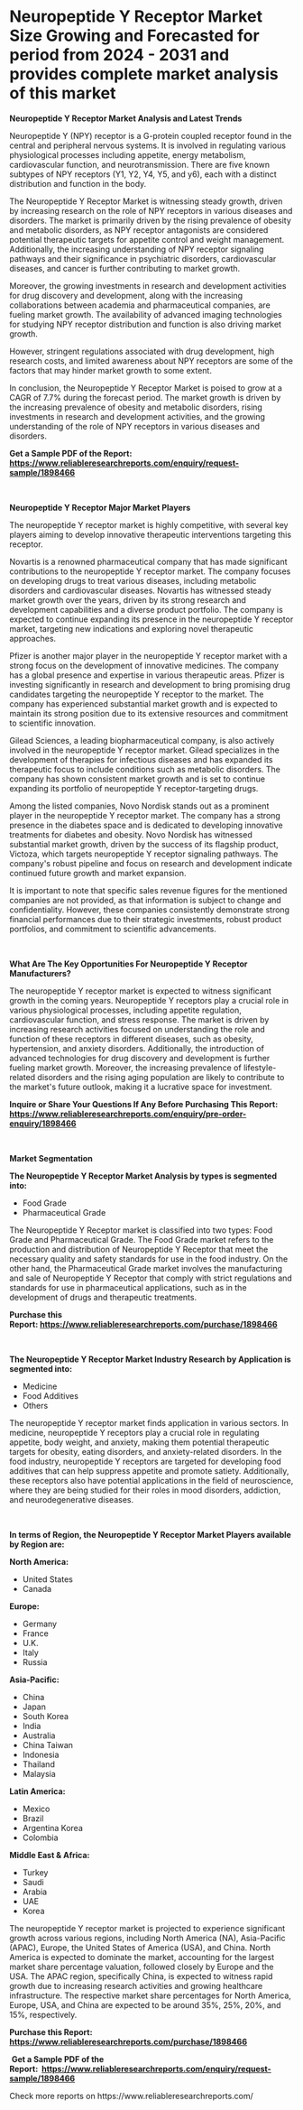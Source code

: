 <p><h1>Neuropeptide Y Receptor Market Size Growing and Forecasted for period from 2024 - 2031 and provides complete market analysis of this market</h1></p><p><strong>Neuropeptide Y Receptor Market Analysis and Latest Trends</strong></p>
<p><p>Neuropeptide Y (NPY) receptor is a G-protein coupled receptor found in the central and peripheral nervous systems. It is involved in regulating various physiological processes including appetite, energy metabolism, cardiovascular function, and neurotransmission. There are five known subtypes of NPY receptors (Y1, Y2, Y4, Y5, and y6), each with a distinct distribution and function in the body.</p><p>The Neuropeptide Y Receptor Market is witnessing steady growth, driven by increasing research on the role of NPY receptors in various diseases and disorders. The market is primarily driven by the rising prevalence of obesity and metabolic disorders, as NPY receptor antagonists are considered potential therapeutic targets for appetite control and weight management. Additionally, the increasing understanding of NPY receptor signaling pathways and their significance in psychiatric disorders, cardiovascular diseases, and cancer is further contributing to market growth.</p><p>Moreover, the growing investments in research and development activities for drug discovery and development, along with the increasing collaborations between academia and pharmaceutical companies, are fueling market growth. The availability of advanced imaging technologies for studying NPY receptor distribution and function is also driving market growth.</p><p>However, stringent regulations associated with drug development, high research costs, and limited awareness about NPY receptors are some of the factors that may hinder market growth to some extent.</p><p>In conclusion, the Neuropeptide Y Receptor Market is poised to grow at a CAGR of 7.7% during the forecast period. The market growth is driven by the increasing prevalence of obesity and metabolic disorders, rising investments in research and development activities, and the growing understanding of the role of NPY receptors in various diseases and disorders.</p></p>
<p><strong>Get a Sample PDF of the Report:&nbsp; <a href="https://www.reliableresearchreports.com/enquiry/request-sample/1898466">https://www.reliableresearchreports.com/enquiry/request-sample/1898466</a></strong></p>
<p>&nbsp;</p>
<p><strong>Neuropeptide Y Receptor Major Market Players</strong></p>
<p><p>The neuropeptide Y receptor market is highly competitive, with several key players aiming to develop innovative therapeutic interventions targeting this receptor.</p><p>Novartis is a renowned pharmaceutical company that has made significant contributions to the neuropeptide Y receptor market. The company focuses on developing drugs to treat various diseases, including metabolic disorders and cardiovascular diseases. Novartis has witnessed steady market growth over the years, driven by its strong research and development capabilities and a diverse product portfolio. The company is expected to continue expanding its presence in the neuropeptide Y receptor market, targeting new indications and exploring novel therapeutic approaches.</p><p>Pfizer is another major player in the neuropeptide Y receptor market with a strong focus on the development of innovative medicines. The company has a global presence and expertise in various therapeutic areas. Pfizer is investing significantly in research and development to bring promising drug candidates targeting the neuropeptide Y receptor to the market. The company has experienced substantial market growth and is expected to maintain its strong position due to its extensive resources and commitment to scientific innovation.</p><p>Gilead Sciences, a leading biopharmaceutical company, is also actively involved in the neuropeptide Y receptor market. Gilead specializes in the development of therapies for infectious diseases and has expanded its therapeutic focus to include conditions such as metabolic disorders. The company has shown consistent market growth and is set to continue expanding its portfolio of neuropeptide Y receptor-targeting drugs.</p><p>Among the listed companies, Novo Nordisk stands out as a prominent player in the neuropeptide Y receptor market. The company has a strong presence in the diabetes space and is dedicated to developing innovative treatments for diabetes and obesity. Novo Nordisk has witnessed substantial market growth, driven by the success of its flagship product, Victoza, which targets neuropeptide Y receptor signaling pathways. The company's robust pipeline and focus on research and development indicate continued future growth and market expansion.</p><p>It is important to note that specific sales revenue figures for the mentioned companies are not provided, as that information is subject to change and confidentiality. However, these companies consistently demonstrate strong financial performances due to their strategic investments, robust product portfolios, and commitment to scientific advancements.</p></p>
<p>&nbsp;</p>
<p><strong>What Are The Key Opportunities For Neuropeptide Y Receptor Manufacturers?</strong></p>
<p><p>The neuropeptide Y receptor market is expected to witness significant growth in the coming years. Neuropeptide Y receptors play a crucial role in various physiological processes, including appetite regulation, cardiovascular function, and stress response. The market is driven by increasing research activities focused on understanding the role and function of these receptors in different diseases, such as obesity, hypertension, and anxiety disorders. Additionally, the introduction of advanced technologies for drug discovery and development is further fueling market growth. Moreover, the increasing prevalence of lifestyle-related disorders and the rising aging population are likely to contribute to the market's future outlook, making it a lucrative space for investment.</p></p>
<p><strong>Inquire or Share Your Questions If Any Before Purchasing This Report: <a href="https://www.reliableresearchreports.com/enquiry/pre-order-enquiry/1898466">https://www.reliableresearchreports.com/enquiry/pre-order-enquiry/1898466</a></strong></p>
<p>&nbsp;</p>
<p><strong>Market Segmentation</strong></p>
<p><strong>The Neuropeptide Y Receptor Market Analysis by types is segmented into:</strong></p>
<p><ul><li>Food Grade</li><li>Pharmaceutical Grade</li></ul></p>
<p><p>The Neuropeptide Y Receptor market is classified into two types: Food Grade and Pharmaceutical Grade. The Food Grade market refers to the production and distribution of Neuropeptide Y Receptor that meet the necessary quality and safety standards for use in the food industry. On the other hand, the Pharmaceutical Grade market involves the manufacturing and sale of Neuropeptide Y Receptor that comply with strict regulations and standards for use in pharmaceutical applications, such as in the development of drugs and therapeutic treatments.</p></p>
<p><strong>Purchase this Report:&nbsp;<a href="https://www.reliableresearchreports.com/purchase/1898466">https://www.reliableresearchreports.com/purchase/1898466</a></strong></p>
<p>&nbsp;</p>
<p><strong>The Neuropeptide Y Receptor Market Industry Research by Application is segmented into:</strong></p>
<p><ul><li>Medicine</li><li>Food Additives</li><li>Others</li></ul></p>
<p><p>The neuropeptide Y receptor market finds application in various sectors. In medicine, neuropeptide Y receptors play a crucial role in regulating appetite, body weight, and anxiety, making them potential therapeutic targets for obesity, eating disorders, and anxiety-related disorders. In the food industry, neuropeptide Y receptors are targeted for developing food additives that can help suppress appetite and promote satiety. Additionally, these receptors also have potential applications in the field of neuroscience, where they are being studied for their roles in mood disorders, addiction, and neurodegenerative diseases.</p></p>
<p>&nbsp;</p>
<p><strong>In terms of Region, the Neuropeptide Y Receptor Market Players available by Region are:</strong></p>
<p>
    <p> <strong> North America: </strong>
        <ul>
            <li>United States</li>
            <li>Canada</li>
        </ul>
        </p> 
    <p> <strong> Europe: </strong>
        <ul>
            <li>Germany</li>
            <li>France</li>
            <li>U.K.</li>
            <li>Italy</li>
            <li>Russia</li>
        </ul>
        </p> 
    <p> <strong> Asia-Pacific: </strong>
        <ul>
            <li>China</li>
            <li>Japan</li>
            <li>South Korea</li>
            <li>India</li>
            <li>Australia</li>
            <li>China Taiwan</li>
            <li>Indonesia</li>
            <li>Thailand</li>
            <li>Malaysia</li>
        </ul>
        </p> 
    <p> <strong> Latin America: </strong>
        <ul>
            <li>Mexico</li>
            <li>Brazil</li>
            <li>Argentina Korea</li>
            <li>Colombia</li>
        </ul>
        </p> 
    <p> <strong> Middle East & Africa: </strong>
        <ul>
            <li>Turkey</li>
            <li>Saudi</li>
            <li>Arabia</li>
            <li>UAE</li>
            <li>Korea</li>
        </ul>
    </p>
    </p>
<p><p>The neuropeptide Y receptor market is projected to experience significant growth across various regions, including North America (NA), Asia-Pacific (APAC), Europe, the United States of America (USA), and China. North America is expected to dominate the market, accounting for the largest market share percentage valuation, followed closely by Europe and the USA. The APAC region, specifically China, is expected to witness rapid growth due to increasing research activities and growing healthcare infrastructure. The respective market share percentages for North America, Europe, USA, and China are expected to be around 35%, 25%, 20%, and 15%, respectively.</p></p>
<p><strong>Purchase this Report: <a href="https://www.reliableresearchreports.com/purchase/1898466">https://www.reliableresearchreports.com/purchase/1898466</a></strong></p>
<p>&nbsp;<strong>Get a Sample PDF of the Report:&nbsp;&nbsp;<a href="https://www.reliableresearchreports.com/enquiry/request-sample/1898466">https://www.reliableresearchreports.com/enquiry/request-sample/1898466</a></strong></p>
<p><strong></strong></p>
<p>Check more reports on https://www.reliableresearchreports.com/</p>